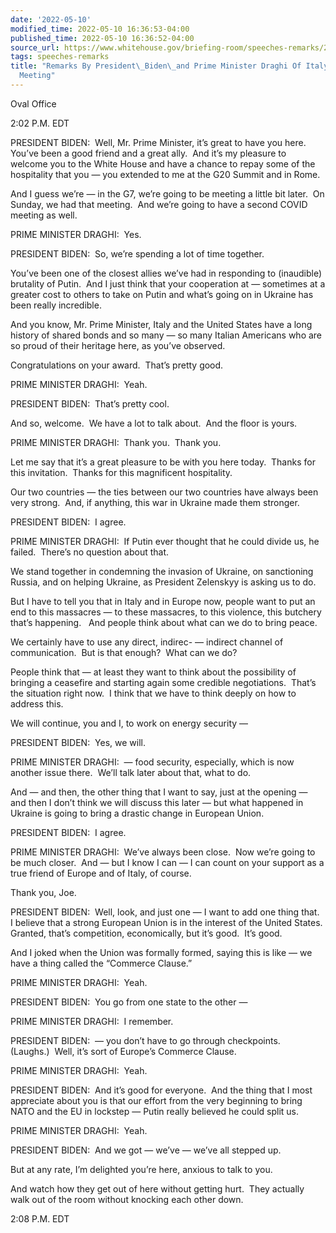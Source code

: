 ```yaml
---
date: '2022-05-10'
modified_time: 2022-05-10 16:36:53-04:00
published_time: 2022-05-10 16:36:52-04:00
source_url: https://www.whitehouse.gov/briefing-room/speeches-remarks/2022/05/10/remarks-by-president-biden-and-prime-minister-draghi-of-italy-before-bilateral-meeting/
tags: speeches-remarks
title: "Remarks By President\_Biden\_and Prime Minister Draghi Of Italy\_Before Bilateral\_\
  Meeting"
---
```

 
Oval Office

2:02 P.M. EDT

PRESIDENT BIDEN:  Well, Mr. Prime Minister, it’s great to have you
here.  You’ve been a good friend and a great ally.  And it’s my pleasure
to welcome you to the White House and have a chance to repay some of the
hospitality that you — you extended to me at the G20 Summit and in Rome.

And I guess we’re — in the G7, we’re going to be meeting a little bit
later.  On Sunday, we had that meeting.  And we’re going to have a
second COVID meeting as well. 

PRIME MINISTER DRAGHI:  Yes.

PRESIDENT BIDEN:  So, we’re spending a lot of time together. 

You’ve been one of the closest allies we’ve had in responding to
(inaudible) brutality of Putin.  And I just think that your cooperation
at — sometimes at a greater cost to others to take on Putin and what’s
going on in Ukraine has been really incredible. 

And you know, Mr. Prime Minister, Italy and the United States have a
long history of shared bonds and so many — so many Italian Americans who
are so proud of their heritage here, as you’ve observed.

Congratulations on your award.  That’s pretty good. 

PRIME MINISTER DRAGHI:  Yeah.

PRESIDENT BIDEN:  That’s pretty cool.

And so, welcome.  We have a lot to talk about.  And the floor is yours.

PRIME MINISTER DRAGHI:  Thank you.  Thank you.

Let me say that it’s a great pleasure to be with you here today.  Thanks
for this invitation.  Thanks for this magnificent hospitality. 

Our two countries — the ties between our two countries have always been
very strong.  And, if anything, this war in Ukraine made them stronger.

PRESIDENT BIDEN:  I agree.

PRIME MINISTER DRAGHI:  If Putin ever thought that he could divide us,
he failed.  There’s no question about that.

We stand together in condemning the invasion of Ukraine, on sanctioning
Russia, and on helping Ukraine, as President Zelenskyy is asking us to
do. 

But I have to tell you that in Italy and in Europe now, people want to
put an end to this massacres — to these massacres, to this violence,
this butchery that’s happening.   And people think about what can we do
to bring peace.  

We certainly have to use any direct, indirec- — indirect channel of
communication.  But is that enough?  What can we do?

People think that — at least they want to think about the possibility of
bringing a ceasefire and starting again some credible negotiations. 
That’s the situation right now.  I think that we have to think deeply on
how to address this.    
  
We will continue, you and I, to work on energy security —  
  
PRESIDENT BIDEN:  Yes, we will.  
  
PRIME MINISTER DRAGHI:  — food security, especially, which is now
another issue there.  We’ll talk later about that, what to do.   
  
And — and then, the other thing that I want to say, just at the opening
— and then I don’t think we will discuss this later — but what happened
in Ukraine is going to bring a drastic change in European Union. 

PRESIDENT BIDEN:  I agree.

PRIME MINISTER DRAGHI:  We’ve always been close.  Now we’re going to be
much closer.  And — but I know I can — I can count on your support as a
true friend of Europe and of Italy, of course.  

Thank you, Joe.   
  
PRESIDENT BIDEN:  Well, look, and just one — I want to add one thing
that.  I believe that a strong European Union is in the interest of the
United States.  Granted, that’s competition, economically, but it’s
good.  It’s good.    
  
And I joked when the Union was formally formed, saying this is like — we
have a thing called the “Commerce Clause.”  
  
PRIME MINISTER DRAGHI:  Yeah.  
  
PRESIDENT BIDEN:  You go from one state to the other —  
  
PRIME MINISTER DRAGHI:  I remember.  
  
PRESIDENT BIDEN:  — you don’t have to go through checkpoints. 
(Laughs.)  Well, it’s sort of Europe’s Commerce Clause.    
  
PRIME MINISTER DRAGHI:  Yeah.  
  
PRESIDENT BIDEN:  And it’s good for everyone.  And the thing that I most
appreciate about you is that our effort from the very beginning to bring
NATO and the EU in lockstep — Putin really believed he could split
us.    
  
PRIME MINISTER DRAGHI:  Yeah.  
  
PRESIDENT BIDEN:  And we got — we’ve — we’ve all stepped up.    
  
But at any rate, I’m delighted you’re here, anxious to talk to you.  

And watch how they get out of here without getting hurt.  They actually
walk out of the room without knocking each other down.  
  
2:08 P.M. EDT 
